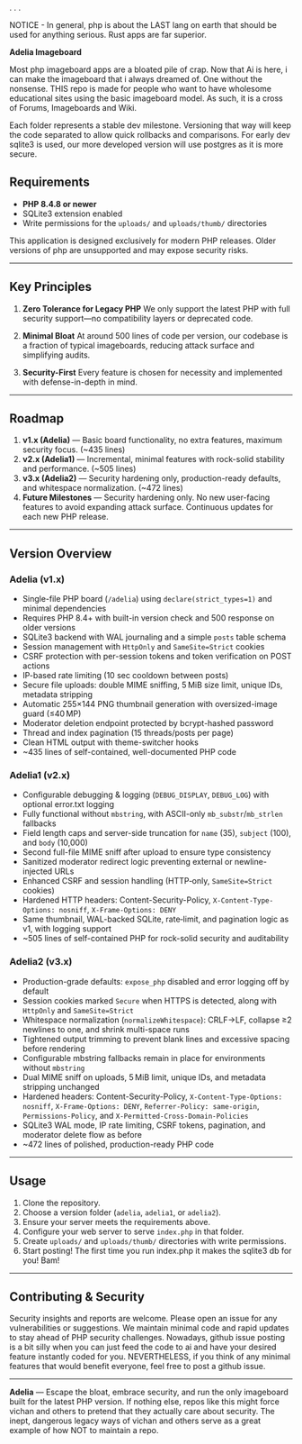 .
.
.



NOTICE - In general, php is about the LAST lang on earth that should be used for anything serious. Rust apps are far superior. 


**Adelia Imageboard**

Most php imageboard apps are a bloated pile of crap. Now that Ai is here, i can make the imageboard that i always dreamed of. One without the nonsense. THIS repo is made for people who want to have wholesome educational sites using the basic imageboard model. As such, it is a cross of Forums, Imageboards and Wiki. 

Each folder represents a stable dev milestone. Versioning that way will keep the code separated to allow quick rollbacks and comparisons. For early dev sqlite3 is used, our more developed version will use postgres as it is more secure. 

## Requirements

* **PHP 8.4.8 or newer**
* SQLite3 extension enabled
* Write permissions for the `uploads/` and `uploads/thumb/` directories

This application is designed exclusively for modern PHP releases. Older versions of php are unsupported and may expose security risks.

---

## Key Principles

1. **Zero Tolerance for Legacy PHP**
   We only support the latest PHP with full security support—no compatibility layers or deprecated code.

2. **Minimal Bloat**
   At around 500 lines of code per version, our codebase is a fraction of typical imageboards, reducing attack surface and simplifying audits.

3. **Security-First**
   Every feature is chosen for necessity and implemented with defense-in-depth in mind.

---

## Roadmap

1. **v1.x (Adelia)** — Basic board functionality, no extra features, maximum security focus. (\~435 lines)
2. **v2.x (Adelia1)** — Incremental, minimal features with rock-solid stability and performance. (\~505 lines)
3. **v3.x (Adelia2)** — Security hardening only, production-ready defaults, and whitespace normalization. (\~472 lines)
4. **Future Milestones** — Security hardening only. No new user-facing features to avoid expanding attack surface. Continuous updates for each new PHP release.

---

## Version Overview

### Adelia (v1.x)

* Single-file PHP board (`/adelia`) using `declare(strict_types=1)` and minimal dependencies
* Requires PHP 8.4+ with built-in version check and 500 response on older versions
* SQLite3 backend with WAL journaling and a simple `posts` table schema
* Session management with `HttpOnly` and `SameSite=Strict` cookies
* CSRF protection with per-session tokens and token verification on POST actions
* IP-based rate limiting (10 sec cooldown between posts)
* Secure file uploads: double MIME sniffing, 5 MiB size limit, unique IDs, metadata stripping
* Automatic 255×144 PNG thumbnail generation with oversized-image guard (≤40 MP)
* Moderator deletion endpoint protected by bcrypt-hashed password
* Thread and index pagination (15 threads/posts per page)
* Clean HTML output with theme-switcher hooks
* \~435 lines of self-contained, well-documented PHP code

### Adelia1 (v2.x)

* Configurable debugging & logging (`DEBUG_DISPLAY`, `DEBUG_LOG`) with optional error.txt logging
* Fully functional without `mbstring`, with ASCII-only `mb_substr`/`mb_strlen` fallbacks
* Field length caps and server-side truncation for `name` (35), `subject` (100), and `body` (10,000)
* Second full-file MIME sniff after upload to ensure type consistency
* Sanitized moderator redirect logic preventing external or newline-injected URLs
* Enhanced CSRF and session handling (HTTP‑only, `SameSite=Strict` cookies)
* Hardened HTTP headers: Content-Security-Policy, `X-Content-Type-Options: nosniff`, `X-Frame-Options: DENY`
* Same thumbnail, WAL-backed SQLite, rate‑limit, and pagination logic as v1, with logging support
* \~505 lines of self-contained PHP for rock-solid security and auditability

### Adelia2 (v3.x)

* Production-grade defaults: `expose_php` disabled and error logging off by default
* Session cookies marked `Secure` when HTTPS is detected, along with `HttpOnly` and `SameSite=Strict`
* Whitespace normalization (`normalizeWhitespace`): CRLF→LF, collapse ≥2 newlines to one, and shrink multi-space runs
* Tightened output trimming to prevent blank lines and excessive spacing before rendering
* Configurable mbstring fallbacks remain in place for environments without `mbstring`
* Dual MIME sniff on uploads, 5 MiB limit, unique IDs, and metadata stripping unchanged
* Hardened headers: Content-Security-Policy, `X-Content-Type-Options: nosniff`, `X-Frame-Options: DENY`,
  `Referrer-Policy: same-origin`, `Permissions-Policy`, and `X-Permitted-Cross-Domain-Policies`
* SQLite3 WAL mode, IP rate limiting, CSRF tokens, pagination, and moderator delete flow as before
* \~472 lines of polished, production-ready PHP code

---

## Usage

1. Clone the repository.
2. Choose a version folder (`adelia`, `adelia1`, or `adelia2`).
3. Ensure your server meets the requirements above.
4. Configure your web server to serve `index.php` in that folder.
5. Create `uploads/` and `uploads/thumb/` directories with write permissions.
6. Start posting! The first time you run index.php it makes the sqlite3 db for you! Bam! 

---

## Contributing & Security

Security insights and reports are welcome. Please open an issue for any vulnerabilities or suggestions. We maintain minimal code and rapid updates to stay ahead of PHP security challenges. Nowadays, github issue posting is a bit silly when you can just feed the code to ai and have your desired feature instantly coded for you. NEVERTHELESS, if you think of any minimal features that would benefit everyone, feel free to post a github issue. 

---

**Adelia** — Escape the bloat, embrace security, and run the only imageboard built for the latest PHP version. If nothing else, repos like this might force vichan and others to pretend that they actually care about security. The inept, dangerous legacy ways of vichan and others serve as a great example of how NOT to maintain a repo. 
